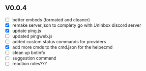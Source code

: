 ## V0.0.4

- [ ] better embeds (formated and cleaner)
- [x] remake server.json to complety go with UnInbox discord server
- [x] update ping.js 
- [ ] updated pingweb.js
- [ ] added custom status commands for providers
- [x] add more cmds to the cmd.json for the helpecmd
- [ ] clean up botinfo
- [ ] suggestion command
- [ ] reaction roles???
